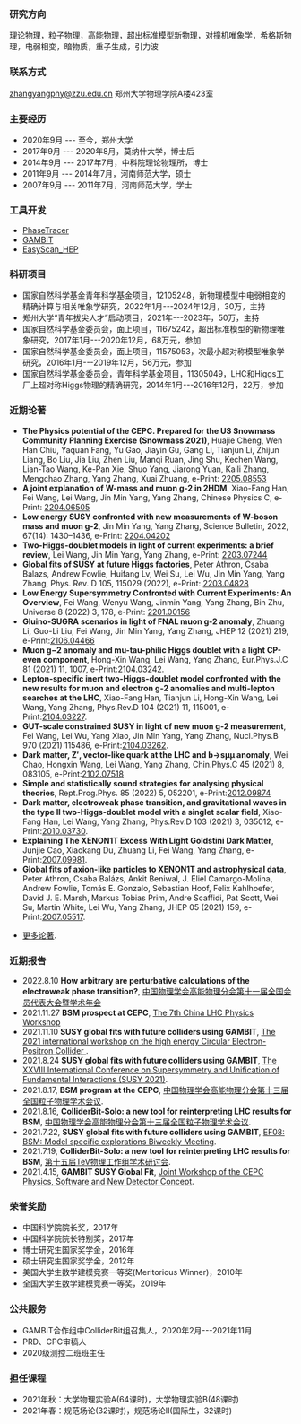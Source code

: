 ### 研究方向
理论物理，粒子物理，高能物理，超出标准模型新物理，对撞机唯象学，希格斯物理，电弱相变，暗物质，重子生成，引力波

### 联系方式
zhangyangphy@zzu.edu.cn
郑州大学物理学院A楼423室

### 主要经历
- 2020年9月 --- 至今，郑州大学
- 2017年9月 --- 2020年8月，莫纳什大学，博士后
- 2014年9月 --- 2017年7月，中科院理论物理所，博士
- 2011年9月 --- 2014年7月，河南师范大学，硕士
- 2007年9月 --- 2011年7月，河南师范大学，学士

### 工具开发
- [PhaseTracer](https://github.com/PhaseTracer/PhaseTracer)
- [GAMBIT](https://github.com/GambitBSM)
- [EasyScan_HEP](https://github.com/phyzhangyang/EasyScan_HEP)

### 科研项目
- 国家自然科学基金青年科学基金项目，12105248，新物理模型中电弱相变的精确计算与相关唯象学研究，2022年1月---2024年12月，30万，主持
- 郑州大学“青年拔尖人才”启动项目，2021年---2023年，50万，主持
- 国家自然科学基金委员会，面上项目，11675242，超出标准模型的新物理唯象研究，2017年1月---2020年12月，68万元，参加
- 国家自然科学基金委员会，面上项目，11575053，次最小超对称模型唯象学研究，2016年1月---2019年12月，56万元，参加
- 国家自然科学基金委员会，青年科学基金项目，11305049，LHC和Higgs工厂上超对称Higgs物理的精确研究，2014年1月---2016年12月，22万，参加

### 近期论著
* **The Physics potential of the CEPC. Prepared for the US Snowmass Community Planning Exercise (Snowmass 2021)**, Huajie Cheng, Wen Han Chiu, Yaquan Fang, Yu Gao, Jiayin Gu, Gang Li, Tianjun Li, Zhijun Liang, Bo Liu, Jia Liu, Zhen Liu, Manqi Ruan, Jing Shu, Kechen Wang, Lian-Tao Wang, Ke-Pan Xie, Shuo Yang, Jiarong Yuan, Kaili Zhang, Mengchao Zhang, Yang Zhang, Xuai Zhuang, e-Print: [2205.08553](https://arxiv.org/abs/2205.08553)
* **A joint explanation of W-mass and muon g-2 in 2HDM**, Xiao-Fang Han, Fei Wang, Lei Wang, Jin Min Yang, Yang Zhang, Chinese Physics C, e-Print: [2204.06505](https://arxiv.org/abs/2204.06505)
* **Low energy SUSY confronted with new measurements of W-boson mass and muon g-2**, Jin Min Yang, Yang Zhang, Science Bulletin, 2022, 67(14): 1430–1436, e-Print: [2204.04202](https://arxiv.org/abs/2204.04202)
* **Two-Higgs-doublet models in light of current experiments: a brief review**, Lei Wang, Jin Min Yang, Yang Zhang, e-Print: [2203.07244](https://arxiv.org/abs/2203.07244)
* **Global fits of SUSY at future Higgs factories**, Peter Athron, Csaba Balazs, Andrew Fowlie, Huifang Lv, Wei Su, Lei Wu, Jin Min Yang, Yang Zhang, Phys. Rev. D 105, 115029 (2022), e-Print: [2203.04828](https://arxiv.org/abs/2203.04828)
* **Low Energy Supersymmetry Confronted with Current Experiments: An Overview**, Fei Wang, Wenyu Wang, Jinmin Yang, Yang Zhang, Bin Zhu, Universe 8 (2022) 3, 178, e-Print: [2201.00156](https://arxiv.org/abs/2201.00156)
* **Gluino-SUGRA scenarios in light of FNAL muon g-2 anomaly**, Zhuang Li, Guo-Li Liu, Fei Wang, Jin Min Yang, Yang Zhang, JHEP 12 (2021) 219, e-Print:[2106.04466](https://arxiv.org/abs/2106.04466)
* **Muon g−2 anomaly and mu-tau-philic Higgs doublet with a light CP-even component**, Hong-Xin Wang, Lei Wang, Yang Zhang, Eur.Phys.J.C 81 (2021) 11, 1007, e-Print:[2104.03242](https://arxiv.org/abs/2104.03242).
* **Lepton-specific inert two-Higgs-doublet model confronted with the new results for muon and electron g-2 anomalies and multi-lepton searches at the LHC**, Xiao-Fang Han, Tianjun Li, Hong-Xin Wang, Lei Wang, Yang Zhang, Phys.Rev.D 104 (2021) 11, 115001, e-Print:[2104.03227](https://arxiv.org/abs/2104.03227).
* **GUT-scale constrained SUSY in light of new muon g-2 measurement**, Fei Wang, Lei Wu, Yang Xiao, Jin Min Yang, Yang Zhang, Nucl.Phys.B 970 (2021) 115486, e-Print:[2104.03262](https://arxiv.org/abs/2104.03262).
* **Dark matter, Z′, vector-like quark at the LHC and b→sμμ anomaly**, Wei Chao, Hongxin Wang, Lei Wang, Yang Zhang, Chin.Phys.C 45 (2021) 8, 083105, e-Print:[2102.07518](https://arxiv.org/abs/2102.07518)
* **Simple and statistically sound strategies for analysing physical theories**, Rept.Prog.Phys. 85 (2022) 5, 052201, e-Print:[2012.09874](https://arxiv.org/abs/2012.09874)
* **Dark matter, electroweak phase transition, and gravitational waves in the type II two-Higgs-doublet model with a singlet scalar field**, Xiao-Fang Han, Lei Wang, Yang Zhang, Phys.Rev.D 103 (2021) 3, 035012, e-Print:[2010.03730](https://arxiv.org/abs/2010.03730).
* **Explaining The XENON1T Excess With Light Goldstini Dark Matter**, Junjie Cao, Xiaokang Du, Zhuang Li, Fei Wang, Yang Zhang, e-Print:[2007.09981](https://arxiv.org/abs/2007.09981).
* **Global fits of axion-like particles to XENON1T and astrophysical data**, Peter Athron, Csaba Balázs, Ankit Beniwal, J. Eliel Camargo-Molina, Andrew Fowlie, Tomás E. Gonzalo, Sebastian Hoof, Felix Kahlhoefer, David J. E. Marsh, Markus Tobias Prim, Andre Scaffidi, Pat Scott, Wei Su, Martin White, Lei Wu, Yang Zhang, JHEP 05 (2021) 159, e-Print:[2007.05517](https://arxiv.org/abs/2007.05517).

- [更多论著](https://inspirehep.net/authors/982178?ui-citation-summary=true).

### 近期报告
* 2022.8.10 **How arbitrary are perturbative calculations of the electroweak phase transition?**, [中国物理学会高能物理分会第十一届全国会员代表大会暨学术年会](https://indico.ihep.ac.cn/event/16065/overview)
* 2021.11.27 **BSM prospect at CEPC**, [The 7th China LHC Physics Workshop](https://indico.ihep.ac.cn/event/14560/session/8/contribution/220)
* 2021.11.10 **SUSY global fits with future colliders using GAMBIT**, [The 2021 international workshop on the high energy Circular Electron-Positron Collider ](https://indico.ihep.ac.cn/event/14938/other-view?view=standard).
* 2021.8.24 **SUSY global fits with future colliders using GAMBIT**, [The XXVIII International Conference on Supersymmetry and Unification of Fundamental Interactions (SUSY 2021)](https://indico.cern.ch/event/875077/).
* 2021.8.17, **BSM program at the CEPC**, [中国物理学会高能物理分会第十三届全国粒子物理学术会议](https://indico.ihep.ac.cn/event/10906/).
* 2021.8.16, **ColliderBit-Solo: a new tool for reinterpreting LHC results for BSM**, [中国物理学会高能物理分会第十三届全国粒子物理学术会议](https://indico.ihep.ac.cn/event/10906/).
* 2021.7.22, **SUSY global fits with future colliders using GAMBIT**, [EF08: BSM: Model specific explorations Biweekly Meeting](https://indico.fnal.gov/event/50140/).
* 2021.7.19, **ColliderBit-Solo: a new tool for reinterpreting LHC results for BSM**, [第十五届TeV物理工作组学术研讨会](https://indico.ihep.ac.cn/event/14101/).
* 2021.4.15, **GAMBIT SUSY Global Fit**, [Joint Workshop of the CEPC Physics, Software and New Detector Concept](https://indico.ihep.ac.cn/event/13888/).

###  荣誉奖励
- 中国科学院院长奖，2017年
- 中国科学院院长特别奖，2017年
- 博士研究生国家奖学金，2016年
- 硕士研究生国家奖学金，2012年
- 美国大学生数学建模竞赛一等奖(Meritorious Winner)，2010年
- 全国大学生数学建模竞赛一等奖，2019年

### 公共服务
- GAMBIT合作组中ColliderBit组召集人，2020年2月---2021年11月
- PRD、CPC审稿人
- 2020级测控二班班主任

### 担任课程
- 2021年秋：大学物理实验A(64课时)，大学物理实验B(48课时)
- 2021年春：规范场论(32课时)，规范场论II(国际生，32课时)



